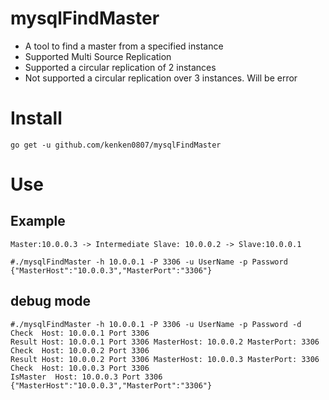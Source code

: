 # mysqlFindMaster
* A tool to find a master from a specified instance
* Supported Multi Source Replication
* Supported a circular replication of 2 instances
* Not supported a circular replication over 3 instances. Will be error

# Install

```
go get -u github.com/kenken0807/mysqlFindMaster
```

# Use

## Example

```
Master:10.0.0.3 -> Intermediate Slave: 10.0.0.2 -> Slave:10.0.0.1
```

```
#./mysqlFindMaster -h 10.0.0.1 -P 3306 -u UserName -p Password
{"MasterHost":"10.0.0.3","MasterPort":"3306"}
```

## debug mode

```
#./mysqlFindMaster -h 10.0.0.1 -P 3306 -u UserName -p Password -d
Check  Host: 10.0.0.1 Port 3306
Result Host: 10.0.0.1 Port 3306 MasterHost: 10.0.0.2 MasterPort: 3306
Check  Host: 10.0.0.2 Port 3306
Result Host: 10.0.0.2 Port 3306 MasterHost: 10.0.0.3 MasterPort: 3306
Check  Host: 10.0.0.3 Port 3306
IsMaster  Host: 10.0.0.3 Port 3306
{"MasterHost":"10.0.0.3","MasterPort":"3306"}
```


